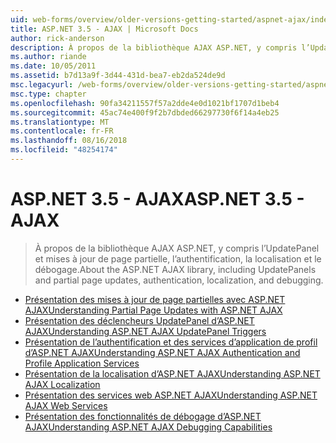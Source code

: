 ```yaml
---
uid: web-forms/overview/older-versions-getting-started/aspnet-ajax/index
title: ASP.NET 3.5 - AJAX | Microsoft Docs
author: rick-anderson
description: À propos de la bibliothèque AJAX ASP.NET, y compris l’UpdatePanel et mises à jour de page partielle, l’authentification, la localisation et le débogage.
ms.author: riande
ms.date: 10/05/2011
ms.assetid: b7d13a9f-3d44-431d-bea7-eb2da524de9d
msc.legacyurl: /web-forms/overview/older-versions-getting-started/aspnet-ajax
msc.type: chapter
ms.openlocfilehash: 90fa34211557f57a2dde4e0d1021bf1707d1beb4
ms.sourcegitcommit: 45ac74e400f9f2b7dbded66297730f6f14a4eb25
ms.translationtype: MT
ms.contentlocale: fr-FR
ms.lasthandoff: 08/16/2018
ms.locfileid: "48254174"
---
```

<a name="aspnet-35---ajax"></a><span data-ttu-id="a1e0f-103">ASP.NET 3.5 - AJAX</span><span class="sxs-lookup"><span data-stu-id="a1e0f-103">ASP.NET 3.5 - AJAX</span></span>
====================
> <span data-ttu-id="a1e0f-104">À propos de la bibliothèque AJAX ASP.NET, y compris l’UpdatePanel et mises à jour de page partielle, l’authentification, la localisation et le débogage.</span><span class="sxs-lookup"><span data-stu-id="a1e0f-104">About the ASP.NET AJAX library, including UpdatePanels and partial page updates, authentication, localization, and debugging.</span></span>


- [<span data-ttu-id="a1e0f-105">Présentation des mises à jour de page partielles avec ASP.NET AJAX</span><span class="sxs-lookup"><span data-stu-id="a1e0f-105">Understanding Partial Page Updates with ASP.NET AJAX</span></span>](understanding-partial-page-updates-with-asp-net-ajax.md)
- [<span data-ttu-id="a1e0f-106">Présentation des déclencheurs UpdatePanel d’ASP.NET AJAX</span><span class="sxs-lookup"><span data-stu-id="a1e0f-106">Understanding ASP.NET AJAX UpdatePanel Triggers</span></span>](understanding-asp-net-ajax-updatepanel-triggers.md)
- [<span data-ttu-id="a1e0f-107">Présentation de l’authentification et des services d’application de profil d’ASP.NET AJAX</span><span class="sxs-lookup"><span data-stu-id="a1e0f-107">Understanding ASP.NET AJAX Authentication and Profile Application Services</span></span>](understanding-asp-net-ajax-authentication-and-profile-application-services.md)
- [<span data-ttu-id="a1e0f-108">Présentation de la localisation d’ASP.NET AJAX</span><span class="sxs-lookup"><span data-stu-id="a1e0f-108">Understanding ASP.NET AJAX Localization</span></span>](understanding-asp-net-ajax-localization.md)
- [<span data-ttu-id="a1e0f-109">Présentation des services web ASP.NET AJAX</span><span class="sxs-lookup"><span data-stu-id="a1e0f-109">Understanding ASP.NET AJAX Web Services</span></span>](understanding-asp-net-ajax-web-services.md)
- [<span data-ttu-id="a1e0f-110">Présentation des fonctionnalités de débogage d’ASP.NET AJAX</span><span class="sxs-lookup"><span data-stu-id="a1e0f-110">Understanding ASP.NET AJAX Debugging Capabilities</span></span>](understanding-asp-net-ajax-debugging-capabilities.md)

